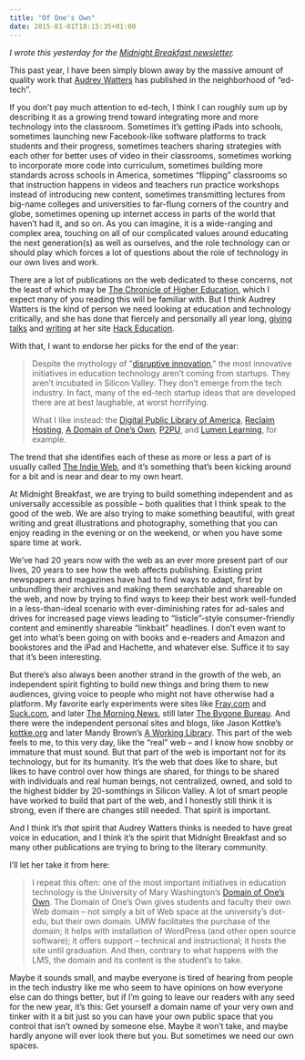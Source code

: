 ```yaml
---
title: "Of One's Own"
date: 2015-01-01T18:15:35+01:00
---
```


_I wrote this yesterday for the [Midnight Breakfast newsletter](http://midnightbreakfast.com/signup/)._

This past year, I have been simply blown away by the massive amount of quality work that [Audrey Watters](http://audreywatters.com/) has published in the neighborhood of “ed-tech”.

If you don’t pay much attention to ed-tech, I think I can roughly sum up by describing it as a growing trend toward integrating more and more technology into the classroom. Sometimes it’s getting iPads into schools, sometimes launching new Facebook-like software platforms to track students and their progress, sometimes teachers sharing strategies with each other for better uses of video in their classrooms, sometimes working to incorporate more code into curriculum, sometimes building more standards across schools in America, sometimes “flipping” classrooms so that instruction happens in videos and teachers run practice workshops instead of introducing new content, sometimes transmitting lectures from big-name colleges and universities to far-flung corners of the country and globe, sometimes opening up internet access in parts of the world that haven’t had it, and so on. As you can imagine, it is a wide-ranging and complex area, touching on all of our complicated values around educating the next generation(s) as well as ourselves, and the role technology can or should play which forces a lot of questions about the role of technology in our own lives and work.

There are a lot of publications on the web dedicated to these concerns, not the least of which may be [The Chronicle of Higher Education](http://chronicle.com/), which I expect many of you reading this will be familiar with. But I think Audrey Watters is the kind of person we need looking at education and technology critically, and she has done that fiercely and personally all year long, [giving talks](http://speaking.hackeducation.com/) and [writing](http://writing.hackeducation.com/) at her site [Hack Education](http://hackeducation.com/).

With that, I want to endorse her picks for the end of the year:

> Despite the mythology of "[disruptive innovation](http://hackeducation.com/2013/05/24/disruptive-innovation/)," the most innovative initiatives in education technology aren’t coming from startups. They aren’t incubated in Silicon Valley. They don’t emerge from the tech industry. In fact, many of the ed-tech startup ideas that are developed there are at best laughable, at worst horrifying.
>
> What I like instead: the [Digital Public Library of America](http://dp.la/), [Reclaim Hosting](https://reclaimhosting.com/), [A Domain of One’s Own](http://umw.domains/), [P2PU](http://p2pu.org/), and [Lumen Learning](http://lumenlearning.com/), for example.

The trend that she identifies each of these as more or less a part of is usually called [The Indie Web](http://2014trends.hackeducation.com/indie.html), and it’s something that’s been kicking around for a bit and is near and dear to my own heart.

At Midnight Breakfast, we are trying to build something independent and as universally accessible as possible – both qualities that I think speak to the good of the web. We are also trying to make something beautiful, with great writing and great illustrations and photography, something that you can enjoy reading in the evening or on the weekend, or when you have some spare time at work.

We’ve had 20 years now with the web as an ever more present part of our lives, 20 years to see how the web affects publishing. Existing print newspapers and magazines have had to find ways to adapt, first by unbundling their archives and making them searchable and shareable on the web, and now by trying to find ways to keep their best work well-funded in a less-than-ideal scenario with ever-diminishing rates for ad-sales and drives for increased page views leading to “listicle”-style consumer-friendly content and eminently shareable “linkbait” headlines. I don’t even want to get into what’s been going on with books and e-readers and Amazon and bookstores and the iPad and Hachette, and whatever else. Suffice it to say that it’s been interesting.

But there’s also always been another strand in the growth of the web, an independent spirit fighting to build new things and bring them to new audiences, giving voice to people who might not have otherwise had a platform. My favorite early experiments were sites like [Fray.com](https://web.archive.org/web/20040225041529/http://fray.com/) and [Suck.com](http://www.suck.com/daily/archive/all.html), and later [The Morning News](http://www.themorningnews.org/), still later [The Bygone Bureau](http://bygonebureau.com/). And there were the independent personal sites and blogs, like Jason Kottke’s [kottke.org](http://kottke.org/) and later Mandy Brown’s [A Working Library](http://aworkinglibrary.com/). This part of the web feels to me, to this very day, like the “real” web – and I know how snobby or immature that must sound. But that part of the web is important not for its technology, but for its humanity. It’s the web that does like to share, but likes to have control over how things are shared, for things to be shared with individuals and real human beings, not centralized, owned, and sold to the highest bidder by 20-somthings in Silicon Valley. A lot of smart people have worked to build that part of the web, and I honestly still think it is strong, even if there are changes still needed. That spirit is important.

And I think it’s _that_ spirit that Audrey Watters thinks is needed to have great voice in education, and I think it’s the spirit that Midnight Breakfast and so many other publications are trying to bring to the literary community.

I’ll let her take it from here:

> I repeat this often: one of the most important initiatives in education technology is the University of Mary Washington’s [Domain of One’s Own](http://umw.domains/). The Domain of One’s Own gives students and faculty their own Web domain – not simply a bit of Web space at the university’s dot-edu, but their own domain. UMW facilitates the purchase of the domain; it helps with installation of WordPress (and other open source software); it offers support – technical and instructional; it hosts the site until graduation. And then, contrary to what happens with the LMS, the domain and its content is the student’s to take.

Maybe it sounds small, and maybe everyone is tired of hearing from people in the tech industry like me who seem to have opinions on how everyone else can do things better, but if I’m going to leave our readers with any seed for the new year, it’s this: Get yourself a domain name of your very own and tinker with it a bit just so you can have your own public space that you control that isn’t owned by someone else. Maybe it won’t take, and maybe hardly anyone will ever look there but you. But sometimes we need our own spaces.
